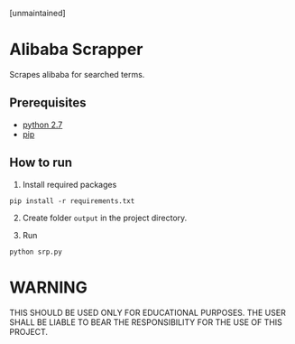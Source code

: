 [unmaintained]

# Alibaba Scrapper
Scrapes alibaba for searched terms.

## Prerequisites
* [python 2.7](https://www.python.org/download/releases/2.7/)
* [pip](https://pypi.python.org/pypi/pip)

## How to run

1. Install required packages
```
pip install -r requirements.txt
```

2. Create folder `output` in the project directory.


2. Run
```
python srp.py
```

# WARNING
THIS SHOULD BE USED ONLY FOR EDUCATIONAL PURPOSES. THE USER SHALL BE LIABLE TO BEAR THE RESPONSIBILITY FOR THE USE OF THIS PROJECT.
